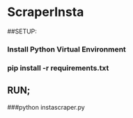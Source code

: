 # ScraperInsta

##SETUP:

### Install Python Virtual Environment
### pip install -r requirements.txt


## RUN;

###python instascraper.py


